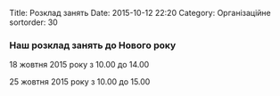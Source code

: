 Title: Розклад занять
Date: 2015-10-12 22:20
Category: Організаційне
sortorder: 30

### Наш розклад занять до Нового року

18 жовтня 2015 року з 10.00 до 14.00

25 жовтня 2015 року з 10.00 до 15.00
 
